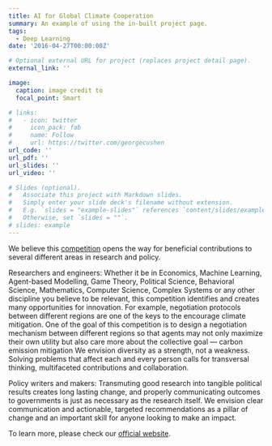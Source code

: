 ```yaml
---
title: AI for Global Climate Cooperation
summary: An example of using the in-built project page.
tags:
  - Deep Learning
date: '2016-04-27T00:00:00Z'

# Optional external URL for project (replaces project detail page).
external_link: ''

image:
  caption: image credit to 
  focal_point: Smart

# links:
#   - icon: twitter
#     icon_pack: fab
#     name: Follow
#     url: https://twitter.com/georgecushen
url_code: ''
url_pdf: ''
url_slides: ''
url_video: ''

# Slides (optional).
#   Associate this project with Markdown slides.
#   Simply enter your slide deck's filename without extension.
#   E.g. `slides = "example-slides"` references `content/slides/example-slides.md`.
#   Otherwise, set `slides = ""`.
# slides: example
---
```


We believe this [competition](https://www.ai4climatecoop.org/) opens the way for beneficial contributions to several different areas in research and policy.

Researchers and engineers: Whether it be in Economics, Machine Learning, Agent-based Modelling, Game Theory, Political Science, Behavioral Science, Mathematics, Computer Science, Complex Systems or any other discipline you believe to be relevant, this competition identifies and creates many opportunities for innovation. For example, negotiation protocols between different regions are one of the keys to the encourage climate mitigation. One of the goal of this competition is to design a negotiation mechanism between different regions so that agents may not only maximize their own utility but also care more about the collective goal — carbon emission mitigation We envision diversity as a strength, not a weakness. Solving problems that affect each and every person calls for transversal thinking, multifaceted contributions and collaboration.

Policy writers and makers: Transmuting good research into tangible political results creates long lasting change, and properly communicating outcomes to governments is just as necessary as the research itself. We envision clear communication and actionable, targeted recommendations as a pillar of change and an important skill for anyone looking to make an impact.

To learn more, please check our [official website](https://www.ai4climatecoop.org/).


